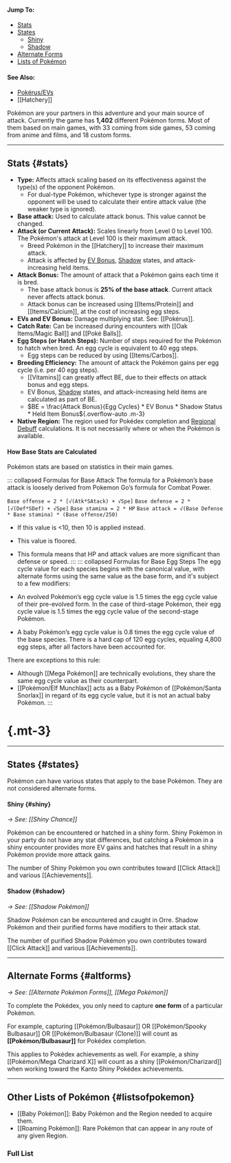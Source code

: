 #### Jump To:
* [Stats](#stats)
* [States](#states)
    * [Shiny](#shiny)
    * [Shadow](#shadow)
* [Alternate Forms](#altforms)
* [Lists of Pokémon](#listsofpokemon)
#### See Also:
* [Pokérus/EVs](#!Pokérus)
* [[Hatchery]]

Pokémon are your partners in this adventure and your main source of attack. Currently the game has **1,402** different Pokémon forms. Most of them based on main games, with 33 coming from side games, 53 coming from anime and films, and 18 custom forms.

----

## Stats {#stats}

- **Type:** Affects attack scaling based on its effectiveness against the type(s) of the opponent Pokémon.
    - For dual-type Pokémon, whichever type is stronger against the opponent will be used to calculate their entire attack value (the weaker type is ignored).
- **Base attack:** Used to calculate attack bonus. This value cannot be changed.
- **Attack (or Current Attack):** Scales linearly from Level 0 to Level 100. The Pokémon's attack at Level 100 is their maximum attack.
    - Breed Pokémon in the [[Hatchery]] to increase their maximum attack.
    - Attack is affected by [EV Bonus](#!Pokérus#EV), [Shadow](#!Shadow_Pokémon) states, and attack-increasing held items.
- **Attack Bonus:** The amount of attack that a Pokémon gains each time it is bred.
    - The base attack bonus is **25% of the base attack**. Current attack never affects attack bonus.
    - Attack bonus can be increased using [[Items/Protein]] and [[Items/Calcium]], at the cost of increasing egg steps.
- **EVs and EV Bonus:** Damage multiplying stat. See: [[Pokérus]].
- **Catch Rate:** Can be increased during encounters with [[Oak Items/Magic Ball]] and [[Poké Balls]].
- **Egg Steps (or Hatch Steps):** Number of steps required for the Pokémon to hatch when bred. An egg cycle is equivalent to 40 egg steps.
    - Egg steps can be reduced by using [[Items/Carbos]].
- **Breeding Efficiency:** The amount of attack the Pokémon gains per egg cycle (i.e. per 40 egg steps).
    - [[Vitamins]] can greatly affect BE, due to their effects on attack bonus and egg steps.
    - EV Bonus, [Shadow](#!Shadow_Pokémon) states, and attack-increasing held items are calculated as part of BE.
    - $BE = \frac{Attack Bonus}{Egg Cycles} * EV Bonus * Shadow Status * Held Item Bonus${.overflow-auto .m-3}
- **Native Region:** The region used for Pokédex completion and [Regional Debuff](#!Regions#debuff) calculations. It is not necessarily where or when the Pokémon is available.

#### How Base Stats are Calculated
Pokémon stats are based on statistics in their main games.

::: collapsed Formulas for Base Attack
The formula for a Pokémon’s base attack is loosely derived from Pokemon Go’s formula for Combat Power.

`Base offense = 2 * [√(Atk*SAtack) + √Spe]`
`Base defense = 2 * [√(Def*SDef) + √Spe]`
`Base stamina = 2 * HP`
`Base attack = √(Base Defense * Base stamina) * (Base offense/250)`
* If this value is \<10,  then 10 is applied instead.
* This value is floored.
* This formula means that HP and attack values are more significant than defense or speed.
:::
::: collapsed Formulas for Base Egg Steps
The egg cycle value for each species begins with the canonical value, with alternate forms using the same value as the base form, and it's subject to a few modifiers:

* An evolved Pokémon’s egg cycle value is 1.5 times the egg cycle value of their pre-evolved form. In the case of third-stage Pokémon, their egg cycle value is 1.5 times the egg cycle value of the second-stage Pokémon.
* A baby Pokémon’s egg cycle value is 0.8 times the egg cycle value of the base species.
There is a hard cap of 120 egg cycles, equaling 4,800 egg steps, after all factors have been accounted for.

There are exceptions to this rule:

* Although [[Mega Pokémon]] are technically evolutions, they share the same egg cycle value as their counterpart.
* [[Pokémon/Elf Munchlax]] acts as a Baby Pokémon of [[Pokémon/Santa Snorlax]] in regard of its egg cycle value, but it is not an actual baby Pokémon.
:::
# {.mt-3}


----

## States {#states}
Pokémon can have various states that apply to the base Pokémon. They are not considered alternate forms.

#### Shiny {#shiny}
*→ See: [[Shiny Chance]]*

Pokémon can be encountered or hatched in a shiny form. Shiny Pokémon in your party do not have any stat differences, but catching a Pokémon in a shiny encounter provides more EV gains and hatches that result in a shiny Pokémon provide more attack gains.

The number of Shiny Pokémon you own contributes toward [[Click Attack]] and various [[Achievements]].

#### Shadow {#shadow}
*→ See: [[Shadow Pokémon]]*

Shadow Pokémon can be encountered and caught in Orre. Shadow Pokémon and their purified forms have modifiers to their attack stat.

The number of purified Shadow Pokémon you own contributes toward [[Click Attack]] and various [[Achievements]].

---

## Alternate Forms {#altforms}
*→ See: [[Alternate Pokémon Forms]], [[Mega Pokémon]]*

To complete the Pokédex, you only need to capture **one form** of a particular Pokémon.

For example, capturing [[Pokémon/Bulbasaur]] OR [[Pokémon/Spooky Bulbasaur]] OR [[Pokémon/Bulbasaur (Clone)]] will count as **[[Pokémon/Bulbasaur]]** for Pokédex completion.

This applies to Pokédex achievements as well. For example, a shiny [[Pokémon/Mega Charizard X]] will count as a shiny [[Pokémon/Charizard]] when working toward the Kanto Shiny Pokédex achievements.

----

## Other Lists of Pokémon {#listsofpokemon}

- [[Baby Pokémon]]: Baby Pokémon and the Region needed to acquire them.
- [[Roaming Pokémon]]: Rare Pokémon that can appear in any route of any given Region.

### Full List
